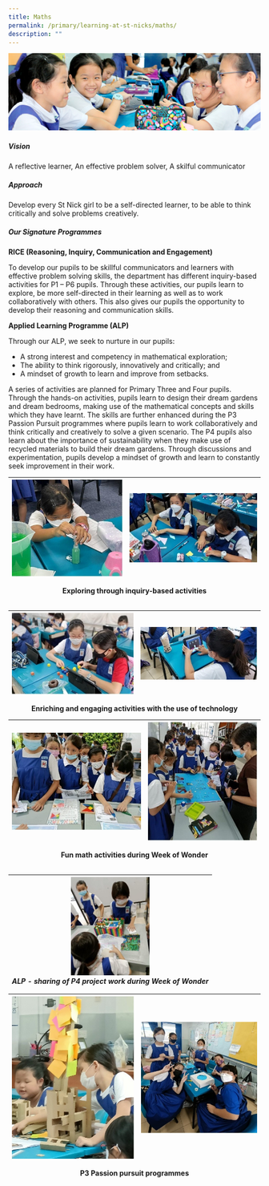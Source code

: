 ```yaml
---
title: Maths
permalink: /primary/learning-at-st-nicks/maths/
description: ""
---
```

![](/images/01%20Banner%20Photos/learning-at-stnicks.jpg)

##### **Vision**
  
A reflective learner, An effective problem solver, A skilful communicator  

##### **Approach**
  
Develop every St Nick girl to be a self-directed learner, to be able to think critically and solve problems creatively.  
  
##### **Our Signature Programmes**

**RICE (Reasoning, Inquiry, Communication and Engagement)**  

To develop our pupils to be skillful communicators and learners with effective problem solving skills, the department has different inquiry-based activities for P1 – P6 pupils. Through these activities, our pupils learn to explore, be more self-directed in their learning as well as to work collaboratively with others. This also gives our pupils the opportunity to develop their reasoning and communication skills.

**Applied Learning Programme (ALP)**  

Through our ALP, we seek to nurture in our pupils:
* A strong interest and competency in mathematical exploration;
* The ability to think rigorously, innovatively and critically; and
* A mindset of growth to learn and improve from setbacks.

A series of activities are planned for Primary Three and Four pupils. Through the hands-on activities, pupils learn to design their dream gardens and dream bedrooms, making use of the mathematical concepts and skills which they have learnt. The skills are further enhanced during the P3 Passion Pursuit programmes where pupils learn to work collaboratively and think critically and creatively to solve a given scenario. The P4 pupils also learn about the importance of sustainability when they make use of recycled materials to build their dream gardens. Through discussions and experimentation, pupils develop a mindset of growth and learn to constantly seek improvement in their work.  

| ![](/images/02%20Learning%20@%20St%20Nicks/02%20Maths/Picture%201.jpg) | ![](/images/02%20Learning%20@%20St%20Nicks/02%20Maths/Picture%202.jpg) |
| --- | --- |
<div style="text-align:center"><a><b>Exploring through inquiry-based activities</a></div><br>

| ![](/images/02%20Learning%20@%20St%20Nicks/02%20Maths/Picture%203.jpg) | ![](/images/02%20Learning%20@%20St%20Nicks/02%20Maths/Picture%204.jpg) |
| --- | --- |
<div style="text-align:center"><a><b>Enriching and engaging activities with the use of technology</a></div>

| ![](/images/02%20Learning%20@%20St%20Nicks/02%20Maths/Picture%205.jpg) | ![](/images/02%20Learning%20@%20St%20Nicks/02%20Maths/Picture%206.jpg) |
| --- | --- |
<div style="text-align:center"><a><b>Fun math activities during Week of Wonder</a></div><br>

| <img src= "/images/02%20Learning%20@%20St%20Nicks/02%20Maths/Picture%207.jpg" style= "width: 40%; margin-centre:5px;" align ="centre"><br>*ALP - sharing of P4 project work during Week of Wonder* |
| --- | 

| ![](/images/02%20Learning%20@%20St%20Nicks/02%20Maths/Picture%208.jpg) | ![](/images/02%20Learning%20@%20St%20Nicks/02%20Maths/Picture%209.jpg) |
| --- | --- |
<div style="text-align:center"><a><b>P3 Passion pursuit programmes</a></div>